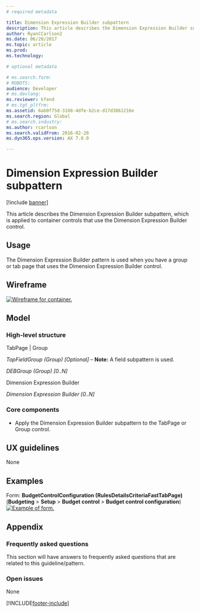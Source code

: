 ```yaml
---
# required metadata

title: Dimension Expression Builder subpattern
description: This article describes the Dimension Expression Builder subpattern, which is applied to container controls that use the Dimension Expression Builder control.  
author: RyanCCarlson2
ms.date: 06/20/2017
ms.topic: article
ms.prod: 
ms.technology: 

# optional metadata

# ms.search.form: 
# ROBOTS: 
audience: Developer
# ms.devlang: 
ms.reviewer: kfend
# ms.tgt_pltfrm: 
ms.assetid: 6ab0f75d-3168-4dfe-b2ce-d17d3861216e
ms.search.region: Global
# ms.search.industry: 
ms.author: rcarlson
ms.search.validFrom: 2016-02-28
ms.dyn365.ops.version: AX 7.0.0

---
```


# Dimension Expression Builder subpattern

[!include [banner](../includes/banner.md)]

This article describes the Dimension Expression Builder subpattern, which is applied to container controls that use the Dimension Expression Builder control.  

## Usage

The Dimension Expression Builder pattern is used when you have a group or tab page that uses the Dimension Expression Builder control.

## Wireframe

[![Wireframe for container.](media/dimensionexpressionbuilderwireframe.png)](./media/dimensionexpressionbuilderwireframe.png)

## Model
### High-level structure

TabPage | Group

*TopFieldGroup (Group) \[Optional\]* – **Note:** A field subpattern is used.

*DEBGroup (Group) \[0..N\]*

Dimension Expression Builder

*Dimension Expression Builder \[0..N\]*

### Core components

-   Apply the Dimension Expression Builder subpattern to the TabPage or Group control.

## UX guidelines
None

## Examples
Form: **BudgetControlConfiguration (RulesDetailsCriteriaFastTabPage)** (**Budgeting** &gt; **Setup** &gt; **Budget control** &gt; **Budget control configuration**) [![Example of form.](media/dimensionexpressionbuilderexample.png)](./media/dimensionexpressionbuilderexample.png)

## Appendix
### Frequently asked questions

This section will have answers to frequently asked questions that are related to this guideline/pattern.

### Open issues

None

[!INCLUDE[footer-include](../../../includes/footer-banner.md)]
